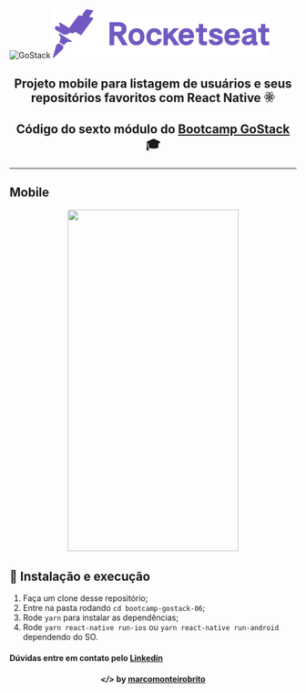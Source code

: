 <img alt="GoStack" src="https://storage.googleapis.com/golden-wind/bootcamp-gostack/header-desafios.png" />
<img alt="Rocketseat" src="img/rocketseat.svg" />


<h2 align="center"> Projeto mobile para listagem de usuários e seus repositórios favoritos com React Native <img src="img/react-native.png" alt="react-native" height="18"> <h2>

<p align="center">Código do sexto módulo do <a href="https://rocketseat.com.br/bootcamp">Bootcamp GoStack</a> 🎓</p>

---

## Mobile

<p align="center">
	<img src="img/app.gif" width="300" height="600"/>
</p>

## 🚀 Instalação e execução

1. Faça um clone desse repositório;
2. Entre na pasta rodando `cd bootcamp-gostack-06`;
3. Rode `yarn` para instalar as dependências;
4. Rode `yarn react-native run-ios` ou `yarn react-native run-android` dependendo do SO.

 
<h4>Dúvidas entre em contato pelo <a href="https://www.linkedin.com/in/marco-antonio-monteiro-de-brito-541ba0144/" target="_blank">Linkedin</a> </h4>

<h4 align="center"> <em>&lt;/&gt;</em> by <a href="https://github.com/marcomonteirobrito" target="_blank">marcomonteirobrito</a> </h4>